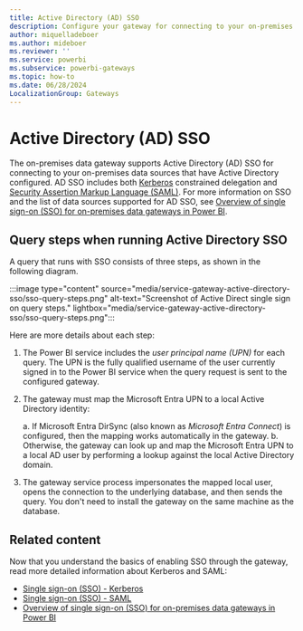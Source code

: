 ```yaml
---
title: Active Directory (AD) SSO
description: Configure your gateway for connecting to your on-premises data sources that have Active Directory configured.
author: miquelladeboer
ms.author: mideboer
ms.reviewer: ''
ms.service: powerbi
ms.subservice: powerbi-gateways
ms.topic: how-to
ms.date: 06/28/2024
LocalizationGroup: Gateways
---
```


# Active Directory (AD) SSO

The on-premises data gateway supports Active Directory (AD) SSO for connecting to your on-premises data sources that have Active Directory configured. AD SSO includes both [Kerberos](service-gateway-sso-kerberos.md) constrained delegation and [Security Assertion Markup Language (SAML)](service-gateway-sso-saml.md). For more information on SSO and the list of data sources supported for AD SSO, see [Overview of single sign-on (SSO) for on-premises data gateways in Power BI](service-gateway-sso-overview.md).

## Query steps when running Active Directory SSO

A query that runs with SSO consists of three steps, as shown in the following diagram.

:::image type="content" source="media/service-gateway-active-directory-sso/sso-query-steps.png" alt-text="Screenshot of Active Direct single sign on query steps." lightbox="media/service-gateway-active-directory-sso/sso-query-steps.png":::

Here are more details about each step:

1. The Power BI service includes the *user principal name (UPN)* for each query. The UPN is the fully qualified username of the user currently signed in to the Power BI service when the query request is sent to the configured gateway.

2. The gateway must map the Microsoft Entra UPN to a local Active Directory identity:

   a. If Microsoft Entra DirSync (also known as *Microsoft Entra Connect*) is configured, then the mapping works automatically in the gateway.
   b. Otherwise, the gateway can look up and map the Microsoft Entra UPN to a local AD user by performing a lookup against the local Active Directory domain.

3. The gateway service process impersonates the mapped local user, opens the connection to the underlying database, and then sends the query. You don't need to install the gateway on the same machine as the database.

## Related content

Now that you understand the basics of enabling SSO through the gateway, read more detailed information about Kerberos and SAML:

* [Single sign-on (SSO) - Kerberos](service-gateway-sso-kerberos.md)
* [Single sign-on (SSO) - SAML](service-gateway-sso-saml.md)
* [Overview of single sign-on (SSO) for on-premises data gateways in Power BI](service-gateway-sso-overview.md)
